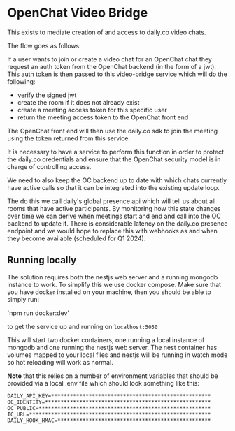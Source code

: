 # OpenChat Video Bridge

This exists to mediate creation of and access to daily.co video chats.

The flow goes as follows:

If a user wants to join or create a video chat for an OpenChat chat they request
an auth token from the OpenChat backend (in the form of a jwt). This auth token
is then passed to this video-bridge service which will do the following:

- verify the signed jwt
- create the room if it does not already exist
- create a meeting access token for this specific user
- return the meeting access token to the OpenChat front end

The OpenChat front end will then use the daily.co sdk to join the meeting using the token
returned from this service.

It is necessary to have a service to perform this function in order to protect the daily.co
credentials and ensure that the OpenChat security model is in charge of controlling access.

We need to also keep the OC backend up to date with which chats currently have active calls so that it can be integrated into the existing update loop.

The do this we call daily's global presence api which will tell us about all rooms that have active participants. By monitoring
how this state changes over time we can derive when meetings start and end and call into the OC backend to update it. There is considerable latency on the
daily.co presence endpoint and we would hope to replace this with webhooks as and when they become available (scheduled for Q1 2024).

## Running locally

The solution requires both the nestjs web server and a running mongodb instance to work. To simplify this we use docker compose. Make sure that you have docker installed on your machine, then you should be able to simply run:

`npm run docker:dev'

to get the service up and running on `localhost:5050`

This will start two docker containers, one running a local instance of mongodb and one running the nestjs web server. The nest container has volumes mapped to your local files and nestjs will be running in watch mode so hot reloading will work as normal.

**Note** that this relies on a number of environment variables that should be provided via a local .env file which should look something like this:

```
DAILY_API_KEY=***************************************************
OC_IDENTITY=*****************************************************
OC_PUBLIC=*******************************************************
IC_URL=**********************************************************
DAILY_HOOK_HMAC=*************************************************
```
